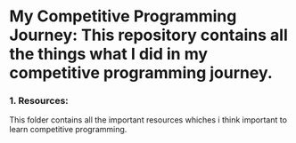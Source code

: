 # My Competitive Programming Journey:   This repository contains all the things what I did in my competitive programming journey.
### 1. Resources:
This folder contains all the important resources whiches i think important to learn competitive programming.


